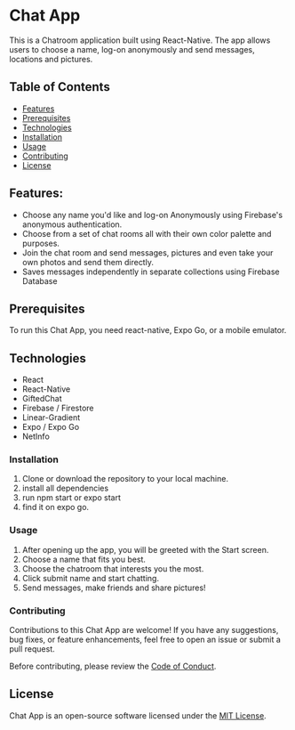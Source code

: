 # Chat App

This is a Chatroom application built using React-Native. The app allows users to choose a name, log-on anonymously and send messages, locations and pictures. 

## Table of Contents

- [Features](#features)
- [Prerequisites](#prerequisites)
- [Technologies](#technologies)
- [Installation](#installation)
- [Usage](#usage)
- [Contributing](#contributing)
- [License](#license)

## Features:
 - Choose any name you'd like and log-on Anonymously using Firebase's anonymous authentication.
 - Choose from a set of chat rooms all with their own color palette and purposes.
 - Join the chat room and send messages, pictures and even take your own photos and send them directly.
 - Saves messages independently in separate collections using Firebase Database

## Prerequisites
To run this Chat App, you need react-native, Expo Go, or a mobile emulator. 

## Technologies
* React
* React-Native
* GiftedChat
* Firebase / Firestore
* Linear-Gradient
* Expo / Expo Go
* NetInfo

### Installation
1. Clone or download the repository to your local machine.
2. install all dependencies
3. run npm start or expo start
4. find it on expo go.

### Usage
1. After opening up the app, you will be greeted with the Start screen.
2. Choose a name that fits you best.
3. Choose the chatroom that interests you the most.
4. Click submit name and start chatting.
5. Send messages, make friends and share pictures!

### Contributing

Contributions to this Chat App are welcome! If you have any suggestions, bug fixes, or feature enhancements, feel free to open an issue or submit a pull request.

Before contributing, please review the [Code of Conduct](CODE_OF_CONDUCT.md).

## License

Chat App is an open-source software licensed under the [MIT License](LICENSE).